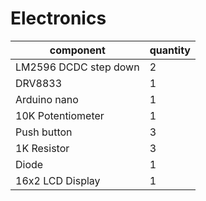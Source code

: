 # Electronics

| component | quantity |
|---|---|
| LM2596 DCDC step down | 2 |
| DRV8833 | 1 |
| Arduino nano | 1 |
| 10K Potentiometer | 1 |
| Push button | 3 |
| 1K Resistor | 3 |
| Diode | 1 |
| 16x2 LCD Display | 1 |